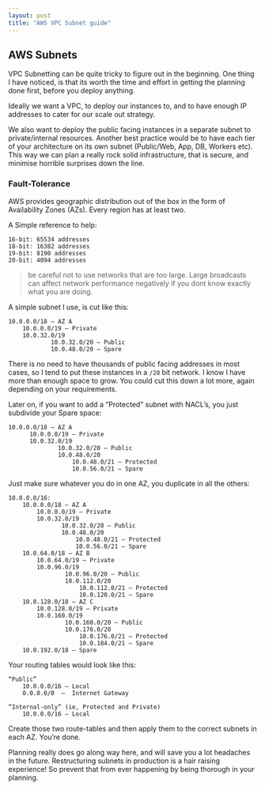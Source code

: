 ```yaml
---
layout: post
title: "AWS VPC Subnet guide"
---
```


## AWS Subnets
VPC Subnetting can be quite tricky to figure out in the beginning. One thing I have noticed, is that its worth the time and effort in getting the planning done first, before you deploy anything.

Ideally we want a VPC, to deploy our instances to, and to have enough IP addresses to cater for our scale out strategy.

We also want to deploy the public facing instances in a separate subnet to private/internal resources. Another best practice would be to have each tier of your architecture on its own subnet (Public/Web, App, DB, Workers etc). This way we can plan a really rock solid infrastructure, that is secure,  and minimise horrible surprises down the line.

### Fault-Tolerance
AWS provides geographic distribution out of the box in the form of Availability Zones (AZs). Every region has at least two.

A Simple reference to help:
```
16-bit: 65534 addresses
18-bit: 16382 addresses
19-bit: 8190 addresses
20-bit: 4094 addresses
```
> be careful not to use networks that are too large. Large broadcasts can affect network performance negatively if you dont know exactly what you are doing.

A simple subnet I use, is cut like this:
```
10.0.0.0/18 — AZ A
    10.0.0.0/19 — Private
    10.0.32.0/19
            10.0.32.0/20 — Public
            10.0.48.0/20 — Spare
```

There is no need to have thousands of public facing addresses in most cases, so I tend to put these instances in a `/20` bit network. I know I have more than enough space to grow. You could cut this down a lot more, again depending on your requirements.

Later on, if you want to add a “Protected” subnet with NACL’s, you just subdivide your Spare space:
```
10.0.0.0/18 — AZ A
      10.0.0.0/19 — Private
      10.0.32.0/19
              10.0.32.0/20 — Public
              10.0.48.0/20
                  10.0.48.0/21 — Protected
                  10.0.56.0/21 — Spare
```
Just make sure whatever you do in one AZ, you duplicate in all the others:

```
10.0.0.0/16:
    10.0.0.0/18 — AZ A
        10.0.0.0/19 — Private
        10.0.32.0/19
               10.0.32.0/20 — Public
               10.0.48.0/20
                   10.0.48.0/21 — Protected
                   10.0.56.0/21 — Spare
    10.0.64.0/18 — AZ B
        10.0.64.0/19 — Private
        10.0.96.0/19
                10.0.96.0/20 — Public
                10.0.112.0/20
                    10.0.112.0/21 — Protected
                    10.0.120.0/21 — Spare
    10.0.128.0/18 — AZ C
        10.0.128.0/19 — Private
        10.0.160.0/19
                10.0.160.0/20 — Public
                10.0.176.0/20
                    10.0.176.0/21 — Protected
                    10.0.184.0/21 — Spare
    10.0.192.0/18 — Spare
```
Your routing tables would look like this:

```
“Public”
    10.0.0.0/16 — Local
    0.0.0.0/0  —  Internet Gateway
```
```
“Internal-only” (ie, Protected and Private)
    10.0.0.0/16 — Local
```

Create those two route-tables and then apply them to the correct subnets in each AZ. You’re done.

Planning really does go along way here, and will save you a lot headaches in the future. Restructuring subnets in production is a hair raising experience! So prevent that from ever happening by being thorough in your planning.
